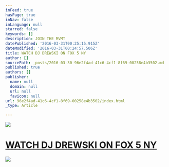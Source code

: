 ```yaml
---
inFeed: true
hasPage: true
inNav: false
inLanguage: null
starred: false
keywords: []
description: JOIN THE MVMT
datePublished: '2016-03-31T00:25:15.915Z'
dateModified: '2016-03-31T00:24:57.506Z'
title: WATCH DJ DREWSKI ON FOX 5 NY
author: []
sourcePath: _posts/2016-03-30-96e2f4ad-41c6-4cf1-8f69-00258e4b3502.md
published: true
authors: []
publisher:
  name: null
  domain: null
  url: null
  favicon: null
url: 96e2f4ad-41c6-4cf1-8f69-00258e4b3502/index.html
_type: Article

---
```

![](https://the-grid-user-content.s3-us-west-2.amazonaws.com/d0f752a2-32c8-491d-948b-389eb4708c94.jpg)

# [WATCH DJ DREWSKI ON FOX 5 NY][0]
![](https://the-grid-user-content.s3-us-west-2.amazonaws.com/f0edff14-1b84-4f73-b5cc-93052ac561bb.jpg)

[0]: null